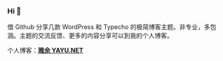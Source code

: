 ### Hi 👋

借 Github 分享几款 WordPress 和 Typecho 的极简博客主题。非专业，多包涵。主题的交流反馈、更多的内容分享可以到我的个人博客。

个人博客：<b><a href="https://yayu.net/">雅余 YAYU.NET</a></b>

<!--
**imjeff/imjeff** is a ✨ _special_ ✨ repository because its `README.md` (this file) appears on your GitHub profile.

Here are some ideas to get you started:

- 🔭 I’m currently working on ...
- 🌱 I’m currently learning ...
- 👯 I’m looking to collaborate on ...
- 🤔 I’m looking for help with ...
- 💬 Ask me about ...
- 📫 How to reach me: ...
- 😄 Pronouns: ...
- ⚡ Fun fact: ...
-->
